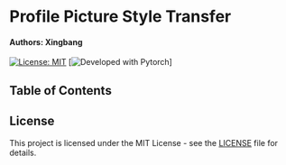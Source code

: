 # Profile Picture Style Transfer
#### Authors: Xingbang

[![License: MIT](https://img.shields.io/badge/License-MIT-yellow.svg)](https://opensource.org/licenses/MIT)
[![Developed with Pytorch](https://img.shields.io/badge/PyTorch-EE4C2C?style=for-the-badge&logo=PyTorch&logoColor=white)]

## Table of Contents

## License

This project is licensed under the MIT License - see the [LICENSE](LICENSE)
file for details.
